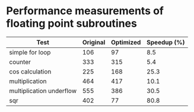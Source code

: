 # Performance measurements of floating point subroutines

| Test                     | Original | Optimized | Speedup (%) |
| ------------------------ | -------- | --------- | ----------- |
| simple for loop          |   106    |     97    |    8.5      |
| counter                  |   333    |    315    |    5.4      |
| cos calculation          |   225    |    168    |   25.3      |
| multiplication           |   464    |    417    |   10.1      |
| multiplication underflow |   555    |    386    |   30.5      |
| sqr                      |   402    |     77    |   80.8      |

